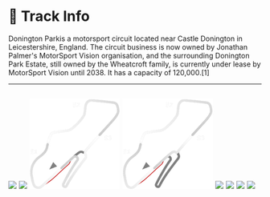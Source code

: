 # 🏁 Track Info

Donington Parkis a motorsport circuit located near Castle Donington in Leicestershire, England. The circuit business is now owned by Jonathan Palmer's MotorSport Vision organisation, and the surrounding Donington Park Estate, still owned by the Wheatcroft family, is currently under lease by MotorSport Vision until 2038. It has a capacity of 120,000.[1]

---
![](image_1.jpg)
![](image_2.jpg)
![](image_3.jpg)
![](image_4.jpg)
![](image_5.jpg)
![](image_6.jpg)
![](image_7.jpg)
![](image_8.jpg)
---

